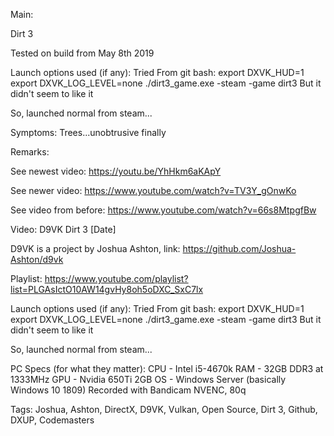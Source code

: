 Main:

Dirt 3

Tested on build from May 8th 2019

Launch options used (if any):
Tried
From git bash:
export DXVK_HUD=1
export DXVK_LOG_LEVEL=none
./dirt3_game.exe -steam -game dirt3
But it didn't seem to like it

So, launched normal from steam...

Symptoms:
Trees...unobtrusive finally

Remarks:

See newest video:
https://youtu.be/YhHkm6aKApY

See newer video:
https://www.youtube.com/watch?v=TV3Y_gOnwKo

See video from before:
https://www.youtube.com/watch?v=66s8MtpgfBw

Video:
D9VK Dirt 3 [Date]

D9VK is a project by Joshua Ashton, link:
https://github.com/Joshua-Ashton/d9vk

Playlist:
https://www.youtube.com/playlist?list=PLGAsIctO10AW14gvHy8oh5oDXC_SxC7lx

Launch options used (if any):
Tried
From git bash:
export DXVK_HUD=1
export DXVK_LOG_LEVEL=none
./dirt3_game.exe -steam -game dirt3
But it didn't seem to like it

So, launched normal from steam...

PC Specs (for what they matter):
CPU - Intel i5-4670k
RAM - 32GB DDR3 at 1333MHz
GPU - Nvidia 650Ti 2GB
OS - Windows Server (basically Windows 10 1809)
Recorded with Bandicam NVENC, 80q

Tags:
Joshua, Ashton, DirectX, D9VK, Vulkan, Open Source, Dirt 3, Github, DXUP, Codemasters
